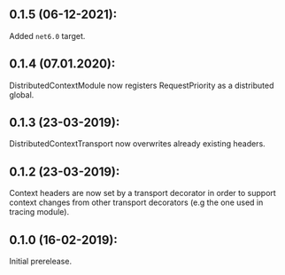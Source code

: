 ## 0.1.5 (06-12-2021):

Added `net6.0` target.

## 0.1.4 (07.01.2020):

DistributedContextModule now registers RequestPriority as a distributed global.

## 0.1.3 (23-03-2019):

DistributedContextTransport now overwrites already existing headers.

## 0.1.2 (23-03-2019):

Context headers are now set by a transport decorator in order to support context changes from other transport decorators (e.g the one used in tracing module).

## 0.1.0 (16-02-2019): 

Initial prerelease.